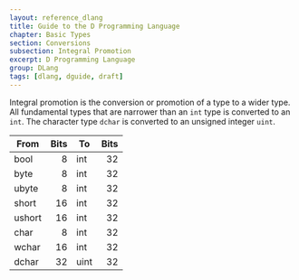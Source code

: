 ```yaml
---
layout: reference_dlang
title: Guide to the D Programming Language
chapter: Basic Types
section: Conversions
subsection: Integral Promotion
excerpt: D Programming Language
group: DLang
tags: [dlang, dguide, draft]
---
```


Integral promotion is the conversion or promotion of a type to a wider type.
All fundamental types that are narrower than an `int` type is converted to an `int`.
The character type `dchar` is converted to an unsigned integer `uint`.

| From   | Bits | To   | Bits |
|--------|-----:|------|-----:|
| bool   |   8  | int  |  32  |
| byte   |   8  | int  |  32  |
| ubyte  |   8  | int  |  32  |
| short  |  16  | int  |  32  |
| ushort |  16  | int  |  32  |
| char   |   8  | int  |  32  |
| wchar  |  16  | int  |  32  |
| dchar  |  32  | uint |  32  |
